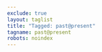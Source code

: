 ```yaml
---
exclude: true
layout: taglist
title: "Tagged: past@present"
tagname: past@present
robots: noindex
---
```

